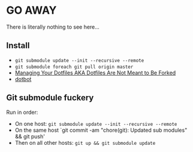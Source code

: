 # GO AWAY

There is literally nothing to see here…

## Install

+ `git submodule update --init --recursive --remote`
+ `git submodule foreach git pull origin master`
+ [Managing Your Dotfiles AKA Dotfiles Are Not Meant to Be Forked](https://www.anishathalye.com/2014/08/03/managing-your-dotfiles/)
+ [dotbot](https://github.com/anishathalye/dotbot)

## Git submodule fuckery

Run in order:

+ On one host: `git submodule update --init --recursive --remote`
+ On the same host `git commit -am "chore(git): Updated sub modules" && git push'
+ Then on all other hosts: `git up && git submodule update`
